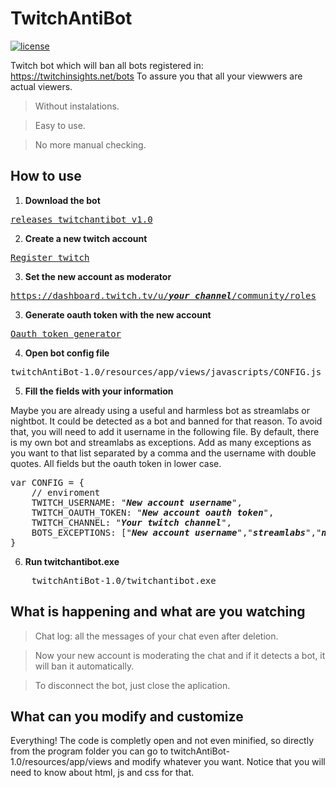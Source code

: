 # TwitchAntiBot
[![license](https://img.shields.io/badge/license-GPL--3.0-green)](https://github.com/Huma88/twitchAntiBot/blob/main/LICENSE)

Twitch bot which will ban all bots registered in: https://twitchinsights.net/bots To assure you that all your viewwers are actual viewers.

> Without instalations.

> Easy to use.

> No more manual checking.

## How to use

1. **Download the bot**

<pre>
<a href="https://github.com/Huma88/twitchAntiBot/releases/download/v1.0/twitchantibot-win32-x64.zip">releases twitchantibot v1.0</a>
</pre>

2. **Create a new twitch account**
<pre>
<a href="https://www.twitch.tv/">Register twitch</a>
</pre>

3. **Set the new account as moderator**
<pre>
<a href="https://dashboard.twitch.tv/u/<i><b>your channel</b></i>/community/roles">https://dashboard.twitch.tv/u/<i><b>your channel</b></i>/community/roles</a>
</pre>

3. **Generate oauth token with the new account**
<pre>
<a href="https://twitchapps.com/tmi/">Oauth token generator</a>
</pre>

4. **Open bot config file**
<pre>
twitchAntiBot-1.0/resources/app/views/javascripts/CONFIG.js
</pre>

5. **Fill the fields with your information**

Maybe you are already using a useful and harmless bot as streamlabs or nightbot. It could be detected as a bot and banned for that reason.
To avoid that, you will need to add it username in the following file. By default, there is my own bot and streamlabs as exceptions. Add as
many exceptions as you want to that list separated by a comma and the username with double quotes. All fields but the oauth token in lower case.
<pre>
var CONFIG = {
    // enviroment
    TWITCH_USERNAME: "<i><b>New account username</i></b>",
    TWITCH_OAUTH_TOKEN: "<i><b>New account oauth token</i></b>",
    TWITCH_CHANNEL: "<i><b>Your twitch channel</i></b>",
    BOTS_EXCEPTIONS: ["<i><b>New account username</i></b>","<i><b>streamlabs</i></b>","<i><b>nightbot</i></b>"]
}
</pre>

6. **Run twitchantibot.exe**
<pre>
    twitchAntiBot-1.0/twitchantibot.exe
</pre>

## What is happening and what are you watching
> Chat log: all the messages of your chat even after deletion.

> Now your new account is moderating the chat and if it detects a bot, it will ban it automatically.

> To disconnect the bot, just close the aplication.

## What can you modify and customize
Everything! The code is completly open and not even minified, so directly from the program folder you can go to twitchAntiBot-1.0/resources/app/views and modify whatever you want. Notice that you will need to know about html, js and css for that.
